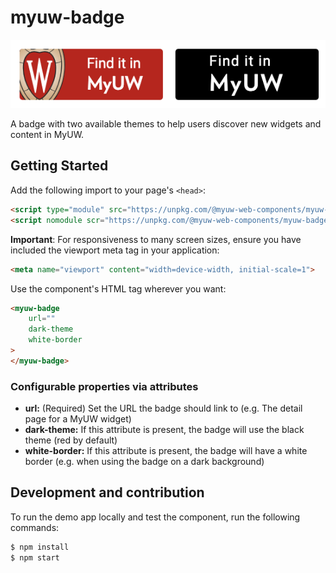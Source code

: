 # myuw-badge

![alt text](badges.png "Badge themes")

A badge with two available themes to help users discover new widgets and content in MyUW.

## Getting Started

Add the following import to your page's `<head>`:

```html
<script type="module" src="https://unpkg.com/@myuw-web-components/myuw-badge@^1?module"></script>
<script nomodule scr="https://unpkg.com/@myuw-web-components/myuw-badge@^1"></script>
```

**Important**: For responsiveness to many screen sizes, ensure you have included the viewport meta tag in your application:

```html
<meta name="viewport" content="width=device-width, initial-scale=1">
```

Use the component's HTML tag wherever you want:

```HTML
<myuw-badge
    url=""
    dark-theme
    white-border
>
</myuw-badge>
```

### Configurable properties via attributes

- **url:** (Required) Set the URL the badge should link to (e.g. The detail page for a MyUW widget)
- **dark-theme:** If this attribute is present, the badge will use the black theme (red by default)
- **white-border:** If this attribute is present, the badge will have a white border (e.g. when using the badge on a dark background)

## Development and contribution

To run the demo app locally and test the component, run the following commands:

```bash
$ npm install
$ npm start
```